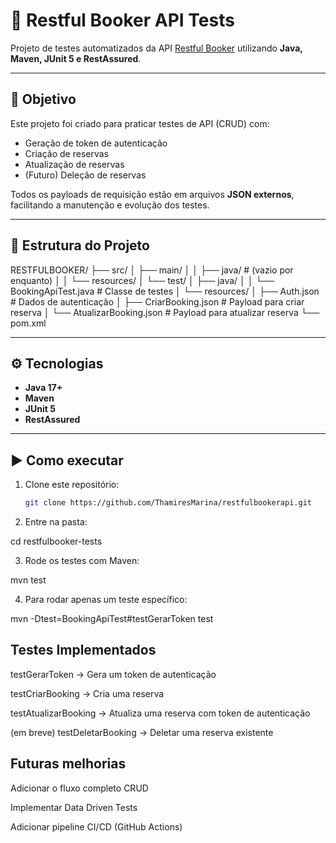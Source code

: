 # 🧪 Restful Booker API Tests

Projeto de testes automatizados da API [Restful Booker](https://restful-booker.herokuapp.com/) utilizando **Java, Maven, JUnit 5 e RestAssured**.

---

## 📌 Objetivo
Este projeto foi criado para praticar testes de API (CRUD) com:
- Geração de token de autenticação
- Criação de reservas
- Atualização de reservas
- (Futuro) Deleção de reservas

Todos os payloads de requisição estão em arquivos **JSON externos**, facilitando a manutenção e evolução dos testes.

---

## 📂 Estrutura do Projeto

RESTFULBOOKER/
├── src/
│ ├── main/
│ │ ├── java/ # (vazio por enquanto)
│ │ └── resources/
│ └── test/
│ ├── java/
│ │ └── BookingApiTest.java # Classe de testes
│ └── resources/
│ ├── Auth.json # Dados de autenticação
│ ├── CriarBooking.json # Payload para criar reserva
│ └── AtualizarBooking.json # Payload para atualizar reserva
└── pom.xml


---

## ⚙️ Tecnologias
- **Java 17+**
- **Maven**
- **JUnit 5**
- **RestAssured**

---

## ▶️ Como executar
1. Clone este repositório:
   ```bash
   git clone https://github.com/ThamiresMarina/restfulbookerapi.git

2. Entre na pasta:

cd restfulbooker-tests


3. Rode os testes com Maven:

mvn test


4. Para rodar apenas um teste específico:

mvn -Dtest=BookingApiTest#testGerarToken test

## Testes Implementados

testGerarToken → Gera um token de autenticação

testCriarBooking → Cria uma reserva

testAtualizarBooking → Atualiza uma reserva com token de autenticação

(em breve) testDeletarBooking → Deletar uma reserva existente

## Futuras melhorias

Adicionar o fluxo completo CRUD

Implementar Data Driven Tests

Adicionar pipeline CI/CD (GitHub Actions)   
